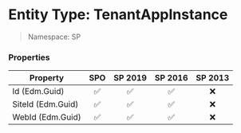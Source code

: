 # Entity Type: TenantAppInstance

> Namespace: SP

### Properties

Property | SPO | SP 2019 | SP 2016 | SP 2013
----------|:---:|:-------:|:-------:|:-------:
Id (Edm.Guid) | ✅ | ✅ | ✅ | ❌
SiteId (Edm.Guid) | ✅ | ✅ | ✅ | ❌
WebId (Edm.Guid) | ✅ | ✅ | ✅ | ❌